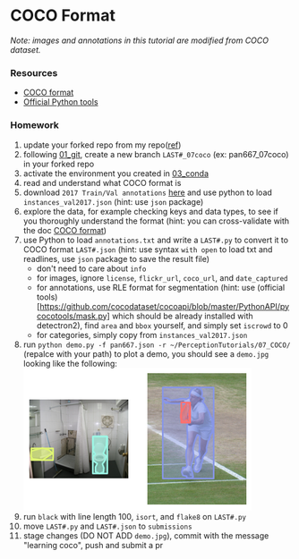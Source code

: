 # COCO Format
*Note: images and annotations in this tutorial are modified from COCO dataset.*

### Resources
 - [COCO format](https://cocodataset.org/#format-data)
 - [Official Python tools](https://github.com/cocodataset/cocoapi/tree/master/PythonAPI/pycocotools)

### Homework
 1. update your forked repo from my repo([ref](https://docs.github.com/en/pull-requests/collaborating-with-pull-requests/working-with-forks/syncing-a-fork))
 1. following [01_git](../01_git/), create a new branch `LAST#_07coco` (ex: pan667_07coco) in your forked repo
 1. activate the environment you created in [03_conda](../03_conda/)
 1. read and understand what COCO format is
 1. download `2017 Train/Val annotations` [here](https://cocodataset.org/#download) and use python to load `instances_val2017.json` (hint: use `json` package)
 1. explore the data, for example checking keys and data types, to see if you thoroughly understand the format (hint: you can cross-validate with the doc [COCO format](https://cocodataset.org/#format-data))
 1. use Python to load `annotations.txt` and write a `LAST#.py` to convert it to COCO format `LAST#.json` (hint: use syntax `with open` to load txt and readlines, use `json` package to save the result file)
    - don't need to care about `info`
    - for images, ignore `license`, `flickr_url`, `coco_url`, and `date_captured`
    - for annotations, use RLE format for segmentation (hint: use (official tools)[https://github.com/cocodataset/cocoapi/blob/master/PythonAPI/pycocotools/mask.py] which should be already installed with detectron2), find `area` and `bbox` yourself, and simply set `iscrowd` to 0
    - for categories, simply copy from `instances_val2017.json`
1. run `python demo.py -f pan667.json -r ~/PerceptionTutorials/07_COCO/` (repalce with your path) to plot a demo, you should see a `demo.jpg` looking like the following: ![demo.jpg](sample.jpg)
1. run `black` with line length 100, `isort`, and `flake8` on `LAST#.py`
1. move `LAST#.py` and `LAST#.json` to `submissions`
1. stage changes (DO NOT ADD `demo.jpg`), commit with the message "learning coco", push and submit a pr
